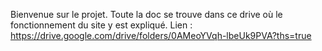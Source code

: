 Bienvenue sur le projet. 
Toute la doc se trouve dans ce drive où le fonctionnement du site y est expliqué.
Lien : https://drive.google.com/drive/folders/0AMeoYVqh-lbeUk9PVA?ths=true
